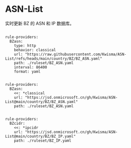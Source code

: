 
# ASN-List

实时更新 BZ 的 ASN 和 IP 数据库。

<pre><code class="language-javascript">
rule-providers:
  BZasn:
    type: http
    behavior: classical
    url: "https://raw.githubusercontent.com/Kwisma/ASN-List/refs/heads/main/country/BZ/BZ_ASN.yaml"
    path: ./ruleset/BZ_ASN.yaml
    interval: 86400
    format: yaml
</code></pre>

<pre><code class="language-javascript">
rule-providers:
  BZasn:
    <<: *classical
    url: "https://jsd.onmicrosoft.cn/gh/Kwisma/ASN-List@main/country/BZ/BZ_ASN.yaml"
    path: ./ruleset/BZ_ASN.yaml
</code></pre>

<pre><code class="language-javascript">
rule-providers:
  BZcidr:
    <<: *ipcidr
    url: "https://jsd.onmicrosoft.cn/gh/Kwisma/ASN-List@main/country/BZ/BZ_IP.yaml"
    path: ./ruleset/BZ_IP.yaml
</code></pre>